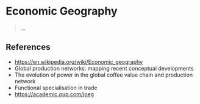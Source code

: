 # Economic Geography

> …

## References

- https://en.wikipedia.org/wiki/Economic_geography
- Global production networks: mapping recent conceptual developments
- The evolution of power in the global coffee value chain and production network
- Functional specialisation in trade
- https://academic.oup.com/joeg